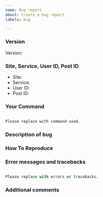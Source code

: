 ```yaml
---
name: Bug report
about: Create a bug report
labels: bug

---
```

<!-- If you do not fill out this forum correctly your issue will be closed! -->
<!-- Please run the script using --verbose and attach the debug.log -->

### Version
<!-- To get version run `python kemono-dl.py --version` -->
Version:

### Site, Service, User ID, Post ID
<!-- Your Link: `https://{Site}.party/{Service}/user/{User ID}/post/{Post ID}` -->
<!-- If you are using multiple links please list the information for the one that the error occurs on -->
- Site: 
- Service: 
- User ID: 
- Post ID: 

### Your Command
<!-- Please list the entire command that was used -->
```bash

Please replace with command used.

```

### Description of bug
<!-- A description of the bug. -->


### How To Reproduce
<!-- Steps to reproduce the bug. -->


### Error messages and tracebacks
<!-- Please include any error messages or tacebacks. -->
```python

Please replace with errors or tracebacks.

```

### Additional comments
<!-- Anything else you think might help. -->



